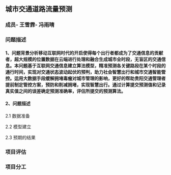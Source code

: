 ﻿---
layout: page
mathjax: true
permalink: /2019/projects/p03/proposal/
---



## 城市交通道路流量预测


### 成员- 王雪霏- 冯雨晴


### 问题描述

#### 1、问题背景分析移动互联网时代的开启使得每个出行者都成为了交通信息的贡献者，超大规模的位置数据在云端进行处理和融合生成城市全时段，无盲区的交通信息。本问题基于互联网交通信息建立算法模型，精准预测各关键路段在某个时段的通行时间，实现对交通状态波动起伏的预判，助力社会智慧出行和城市交通智能管控。运用大数据手段缓解拥堵毒瘤对城市管理的影响，更好的帮助贵阳交通管理者提前制定管控方案，预防和削减拥堵，实现智慧出行。通过计算提交预测值和记录真实值之间的误差确定预测准确率，评估所提交的预测算法。

#### 2、问题描述

2.1 数据准备

2.2 模型建立

2.3 预期的结果

### 项目评估

### 项目分工
